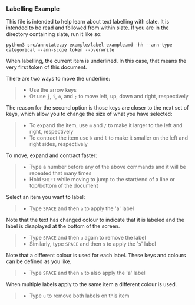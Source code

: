 ### Labelling Example

This file is intended to help learn about text labelling with slate. It is
intended to be read and followed from within slate. If you are in the directory
containing slate, run it like so:

```shell
python3 src/annotate.py example/label-example.md -hh --ann-type categorical --ann-scope token --overwrite
```

When labelling, the current item is underlined. In this case, that means the
very first token of this document.

There are two ways to move the underline:

  >- Use the arrow keys
  >- Or use `j`, `i`, `o`, and `;` to move left, up, down and right,
     respectively

The reason for the second option is those keys are closer to the next set of
keys, which allow you to change the size of what you have selected:

  >- To expand the item, use `m` and `/` to make it larger to the left and
     right, respectively
  >- To contract the item use `k` and `l` to make it smaller on the left and
     right sides, respectively

To move, expand and contract faster:

  >- Type a number before any of the above commands and it will be repeated
     that many times
  >- Hold `SHIFT` while moving to jump to the start/end of a line or top/bottom
     of the document

Select an item you want to label:

  >- Type `SPACE` and then `a` to apply the 'a' label

Note that the text has changed colour to indicate that it is labeled and the
label is disaplayed at the bottom of the screen.

  >- Type `SPACE` and then `a` again to remove the label
  >- Similarly, type `SPACE` and then `s` to apply the 's' label

Note that a different colour is used for each label. These keys and colours can
be defined as you like.

  >- Type `SPACE` and then `a` to also apply the 'a' label

When multiple labels apply to the same item a different colour is used.

  >- Type `u` to remove both labels on this item

